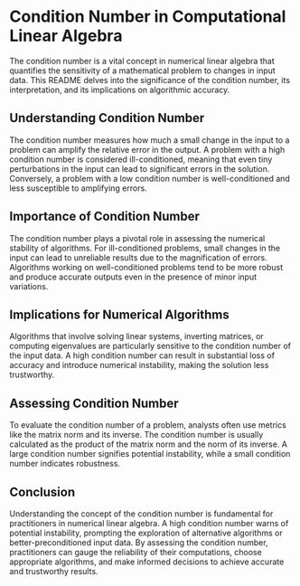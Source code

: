 # Condition Number in Computational Linear Algebra

The condition number is a vital concept in numerical linear algebra that quantifies the sensitivity of a mathematical problem to changes in input data. This README delves into the significance of the condition number, its interpretation, and its implications on algorithmic accuracy.

## Understanding Condition Number

The condition number measures how much a small change in the input to a problem can amplify the relative error in the output. A problem with a high condition number is considered ill-conditioned, meaning that even tiny perturbations in the input can lead to significant errors in the solution. Conversely, a problem with a low condition number is well-conditioned and less susceptible to amplifying errors.

## Importance of Condition Number

The condition number plays a pivotal role in assessing the numerical stability of algorithms. For ill-conditioned problems, small changes in the input can lead to unreliable results due to the magnification of errors. Algorithms working on well-conditioned problems tend to be more robust and produce accurate outputs even in the presence of minor input variations.

## Implications for Numerical Algorithms

Algorithms that involve solving linear systems, inverting matrices, or computing eigenvalues are particularly sensitive to the condition number of the input data. A high condition number can result in substantial loss of accuracy and introduce numerical instability, making the solution less trustworthy.

## Assessing Condition Number

To evaluate the condition number of a problem, analysts often use metrics like the matrix norm and its inverse. The condition number is usually calculated as the product of the matrix norm and the norm of its inverse. A large condition number signifies potential instability, while a small condition number indicates robustness.

## Conclusion

Understanding the concept of the condition number is fundamental for practitioners in numerical linear algebra. A high condition number warns of potential instability, prompting the exploration of alternative algorithms or better-preconditioned input data. By assessing the condition number, practitioners can gauge the reliability of their computations, choose appropriate algorithms, and make informed decisions to achieve accurate and trustworthy results.
